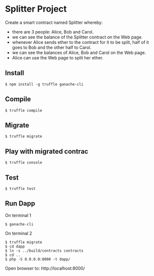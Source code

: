 # Splitter Project

Create a smart contract named Splitter whereby:

- there are 3 people: Alice, Bob and Carol.
- we can see the balance of the Splitter contract on the Web page.
- whenever Alice sends ether to the contract for it to be split, half of it goes to Bob and the other half to Carol.
- we can see the balances of Alice, Bob and Carol on the Web page.
- Alice can use the Web page to split her ether.

## Install

```
$ npm install -g truffle ganache-cli
```

## Compile

```
$ truffle compile
```

## Migrate

```
$ truffle migrate
```

## Play with migrated contrac

```
$ truffle console
```

## Test

```
$ truffle test
```

## Run Dapp

On terminal 1

```
$ ganache-cli
```

On terminal 2

```
$ truffle migrate
$ cd dapp
$ ln -s ../build/contracts contracts
$ cd ..
$ php -S 0.0.0.0:8000 -t dapp/
```

Open browser to: http://localhost:8000/
